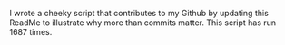 I wrote a cheeky script that contributes to my Github by updating this ReadMe to illustrate why more than commits matter. This script has run 1687 times.